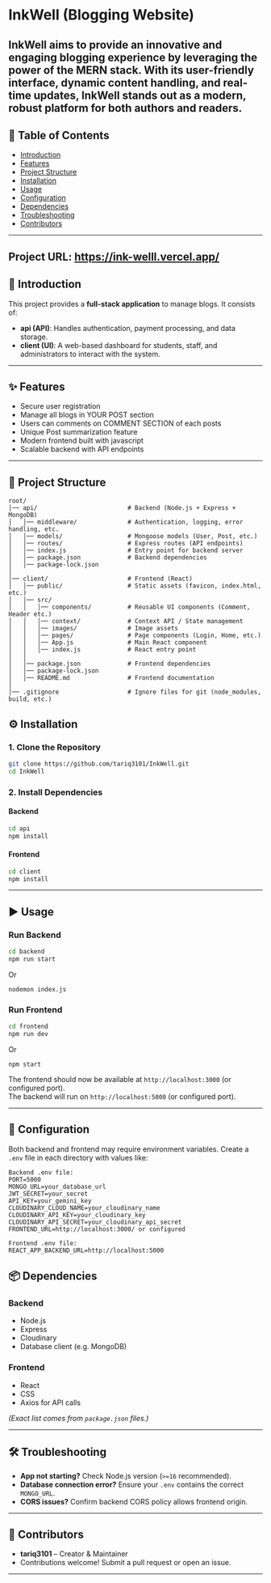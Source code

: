 # InkWell (Blogging Website)

**InkWell** aims to provide an innovative and engaging blogging experience by leveraging the power of the **MERN stack**. With its user-friendly interface, dynamic content handling, and real-time updates, **InkWell** stands out as a modern, robust platform for both authors and readers.
---

## 📑 Table of Contents
- [Introduction](#-introduction)
- [Features](#-features)
- [Project Structure](#-project-structure)
- [Installation](#-installation)
- [Usage](#-usage)
- [Configuration](#-configuration)
- [Dependencies](#-dependencies)
- [Troubleshooting](#-troubleshooting)
- [Contributors](#-contributors)
  
---
Project URL: https://ink-welll.vercel.app/
---

## 🚀 Introduction
This project provides a **full-stack application** to manage blogs. It consists of:
- **api (API)**: Handles authentication, payment processing, and data storage.
- **client (UI)**: A web-based dashboard for students, staff, and administrators to interact with the system.

---

## ✨ Features
- Secure user registration
- Manage all blogs in YOUR POST section
- Users can comments on COMMENT SECTION of each posts
- Unique Post summarization feature
- Modern frontend built with javascript
- Scalable backend with API endpoints

---

## 📂 Project Structure
```
root/
│── api/                         # Backend (Node.js + Express + MongoDB)
│   │── middleware/              # Authentication, logging, error handling, etc.
│   │── models/                  # Mongoose models (User, Post, etc.)
│   │── routes/                  # Express routes (API endpoints)
│   │── index.js                 # Entry point for backend server
│   │── package.json             # Backend dependencies
│   │── package-lock.json
│
│── client/                      # Frontend (React)
│   │── public/                  # Static assets (favicon, index.html, etc.)
│   │── src/
│   │   │── components/          # Reusable UI components (Comment, Header etc.)
│   │   │── context/             # Context API / State management
│   │   │── images/              # Image assets
│   │   │── pages/               # Page components (Login, Home, etc.)
│   │   │── App.js               # Main React component
│   │   │── index.js             # React entry point
│   │
│   │── package.json             # Frontend dependencies
│   │── package-lock.json
│   │── README.md                # Frontend documentation
│
│── .gitignore                   # Ignore files for git (node_modules, build, etc.)

```

## ⚙️ Installation

### 1. Clone the Repository
```bash
git clone https://github.com/tariq3101/InkWell.git
cd InkWell
```

### 2. Install Dependencies

#### Backend
```bash
cd api
npm install
```

#### Frontend
```bash
cd client
npm install
```

---

## ▶️ Usage

### Run Backend
```bash
cd backend
npm run start
```
Or
```
nodemon index.js
```

### Run Frontend
```bash
cd frontend
npm run dev
```
Or
```
npm start
```

The frontend should now be available at `http://localhost:3000` (or configured port).  
The backend will run on `http://localhost:5000` (or configured port).

---

## 🔧 Configuration
Both backend and frontend may require environment variables. Create a `.env` file in each directory with values like:

```
Backend .env file:
PORT=5000
MONGO_URL=your_database_url
JWT_SECRET=your_secret
API_KEY=your_gemini_key
CLOUDINARY_CLOUD_NAME=your_cloudinary_name
CLOUDINARY_API_KEY=your_cloudinary_key
CLOUDINARY_API_SECRET=your_cloudinary_api_secret
FRONTEND_URL=http://localhost:3000/ or configured

Frontend .env file:
REACT_APP_BACKEND_URL=http://localhost:5000
```

## 📦 Dependencies

### Backend
- Node.js
- Express
- Cloudinary
- Database client (e.g. MongoDB)

### Frontend
- React 
- CSS  
- Axios for API calls

*(Exact list comes from `package.json` files.)*

---

## 🛠 Troubleshooting
- **App not starting?** Check Node.js version (`>=16` recommended).
- **Database connection error?** Ensure your `.env` contains the correct `MONGO_URL`.
- **CORS issues?** Confirm backend CORS policy allows frontend origin.

---

## 👥 Contributors
- **tariq3101** – Creator & Maintainer  
- Contributions welcome! Submit a pull request or open an issue.

---
